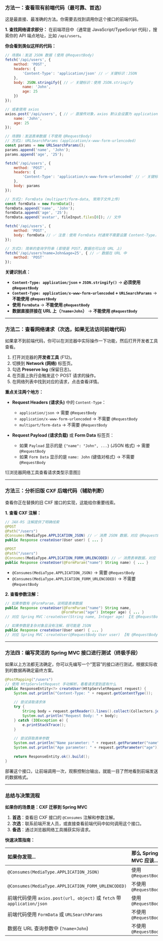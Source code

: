


### 方法一：查看现有前端代码（最可靠、首选）

这是最直接、最准确的方法。你需要去找到调用你这个接口的前端代码。

**1. 查找网络请求部分：**
在前端项目中（通常是 JavaScript/TypeScript 代码），搜索你的 API 端点地址，比如 `/api/users`。

**你会看到类似这样的代码：**

```javascript
// 场景A：发送 JSON 数据 (使用 @RequestBody)
fetch('/api/users', {
    method: 'POST',
    headers: {
        'Content-Type': 'application/json' // ✅ 关键标识：JSON
    },
    body: JSON.stringify({ // ✅ 关键标识：使用 JSON.stringify
        name: 'John',
        age: 25
    })
});

// 或者使用 axios
axios.post('/api/users', { // ✅ 直接传对象，axios 默认会设置为 application/json
    name: 'John',
    age: 25
});

// 场景B：发送表单数据 (不使用 @RequestBody)
// 方式1: URLSearchParams (application/x-www-form-urlencoded)
const params = new URLSearchParams();
params.append('name', 'John');
params.append('age', '25');

fetch('/api/users', {
    method: 'POST',
    headers: {
        'Content-Type': 'application/x-www-form-urlencoded' // ✅ 关键标识
    },
    body: params
});

// 方式2: FormData (multipart/form-data, 常用于文件上传)
const formData = new FormData();
formData.append('name', 'John');
formData.append('age', '25');
formData.append('avatar', fileInput.files[0]); // 文件

fetch('/api/users', {
    method: 'POST',
    body: formData // ✅ 注意：使用 FormData 时通常不需要设置 Content-Type，浏览器会自动设置
});

// 方式3: 简单的查询字符串 (即使是 POST，数据也可以在 URL 上)
fetch('/api/users?name=John&age=25', { // ✅ 数据在 URL 中
    method: 'POST'
});
```

**关键识别点：**
-   **`Content-Type: application/json` + `JSON.stringify()`** → **必须使用 `@RequestBody`**
-   **`Content-Type: application/x-www-form-urlencoded` + `URLSearchParams`** → **不能使用 `@RequestBody`**
-   **使用 `FormData`** → **不能使用 `@RequestBody`**
-   **数据直接拼接在 URL 上（`?name=John`）** → **不能使用 `@RequestBody`**

---

### 方法二：查看网络请求（次选，如果无法访问前端代码）

如果拿不到前端代码，你可以在浏览器中实际操作一下功能，然后打开开发者工具查看。

1.  打开浏览器的**开发者工具** (F12)。
2.  切换到 **Network (网络)** 标签页。
3.  勾选 **Preserve log** (保留日志)。
4.  在页面上执行会触发这个 POST 请求的操作。
5.  在网络列表中找到对应的请求，点击查看详情。

**重点关注两个地方：**

-   **Request Headers (请求头)** 中的 `Content-Type`：
    -   `application/json` → 需要 `@RequestBody`
    -   `application/x-www-form-urlencoded` → 不需要 `@RequestBody`
    -   `multipart/form-data` → 不需要 `@RequestBody`

-   **Request Payload (请求负载)** 或 **Form Data** 标签页：
    -   如果 `Payload` 显示的是 `{"name": "John", ...}` (JSON 格式) → 需要 `@RequestBody`
    -   如果 `Form Data` 显示的是 `name: John` (键值对格式) → 不需要 `@RequestBody`

![[浏览器网络工具查看请求类型示意图]]

---

### 方法三：分析旧版 CXF 后端代码（辅助判断）

查看你正在替换的旧 CXF 接口的实现，这能给你重要线索。

**1. 查看 CXF 注解：**
```java
// JAX-RS 注解提供了明确线索
@POST
@Path("/users")
@Consumes(MediaType.APPLICATION_JSON) // ✅ 消费 JSON 数据，对应 @RequestBody
public Response createUser(User user) { ... }

@POST
@Path("/users")
@Consumes(MediaType.APPLICATION_FORM_URLENCODED) // ✅ 消费表单数据，对应 无注解
public Response createUser(@FormParam("name") String name) { ... }
```
-   `@Consumes(MediaType.APPLICATION_JSON)` → 需要 `@RequestBody`
-   `@Consumes(MediaType.APPLICATION_FORM_URLENCODED)` → 不需要 `@RequestBody`

**2. 查看参数注解：**
```java
// 如果参数有 @FormParam，说明是表单数据
public Response createUser(@FormParam("name") String name, 
                          @FormParam("age") Integer age) { ... }
// 对应 Spring MVC：createUser(String name, Integer age) 【无 @RequestBody】

// 如果参数是复杂对象且没有注解，很可能是 JSON
public Response createUser(User user) { ... }
// 对应 Spring MVC：createUser(@RequestBody User user) 【有 @RequestBody】
```

---

### 方法四：编写灵活的 Spring MVC 接口进行测试（终极手段）

如果以上方法都无法确定，你可以先编写一个“宽容”的接口进行测试，根据实际收到的数据再确定最终方案。

```java
@PostMapping("/users")
// 使用 HttpServletRequest 手动解析，看看请求里到底有什么
public ResponseEntity<?> createUser(HttpServletRequest request) {
    System.out.println("Content-Type: " + request.getContentType());
    
    // 尝试读取请求体
    try {
        String body = request.getReader().lines().collect(Collectors.joining());
        System.out.println("Request Body: " + body);
    } catch (IOException e) {
        e.printStackTrace();
    }
    
    // 尝试获取表单参数
    System.out.println("Name parameter: " + request.getParameter("name"));
    System.out.println("Age parameter: " + request.getParameter("age"));
    
    return ResponseEntity.ok().build();
}
```

部署这个接口，让前端调用一次，观察控制台输出，就能一目了然地看到前端发送的数据格式。

---

### 总结与决策流程

**如果你的场景是：CXF 迁移到 Spring MVC**

1.  **首选**：查看旧 CXF 接口的 `@Consumes` 注解和参数注解。
2.  **次选**：联系前端开发人员，或直接查看前端代码中如何调用这个接口。
3.  **备选**：通过浏览器网络工具捕获实际请求。

**快速决策指南：**

| 如果你发现... | 那么 Spring MVC 应该... |
| :--- | :--- |
| `@Consumes(MediaType.APPLICATION_JSON)` | 使用 `@RequestBody` |
| `@Consumes(MediaType.APPLICATION_FORM_URLENCODED)` | 不使用 `@RequestBody` |
| 前端代码使用 `axios.post(url, object)` 或 `fetch` 带 `application/json` | 使用 `@RequestBody` |
| 前端代码使用 `FormData` 或 `URLSearchParams` | 不使用 `@RequestBody` |
| 数据在 URL 查询参数中 (`?name=John`) | 不使用 `@RequestBody` |

